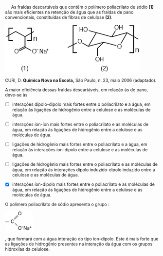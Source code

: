 

     As fraldas descartáveis que contêm o polímero poliacrilato de sódio **(1)** são mais eficientes na retenção de água que as fraldas de pano convencionais, constituídas de fibras de celulose **(2)**.

![](0b71520c-45e0-5976-a2d5-73306267be35.png)

CURI, D. **Química Nova na Escola,** São Paulo, n. 23, maio 2006 (adaptado).

A maior eficiência dessas fraldas descartáveis, em relação às de pano, deve-se às



- [ ] interações dipolo-dipolo mais fortes entre o poliacrilato e a água, em relação às ligações de hidrogênio entre a celulose e as moléculas de água.
- [ ] interações íon-íon mais fortes entre o poliacrilato e as moléculas de água, em relação às ligações de hidrogênio entre a celulose e as moléculas de água.
- [ ] ligações de hidrogênio mais fortes entre o poliacrilato e a água, em relação às interações íon-dipolo entre a celulose e as moléculas de água.
- [ ] ligações de hidrogênio mais fortes entre o poliacrilato e as moléculas de água, em relação às interações dipolo induzido-dipolo induzido entre a celulose e as moléculas de água.
- [x] interações íon-dipolo mais fortes entre o poliacrilato e as moléculas de água, em relação às ligações de hidrogênio entre a celulose e as moléculas de água.


O polímero poliacrilato de sódio apresenta o grupo :

![](6b14fd6f-8616-80cb-f8f7-132f9bb46f4f.png)

, que formará com a água interação do tipo íon-dipolo. Este é mais forte que as ligações de hidrogênio presentes na interação da água com os grupos hidroxilas da celulose.

        
